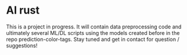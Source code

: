 # AI rust

This is a project in progress. It will contain data preprocessing code and ultimately several ML/DL scripts using the models created before in the repo prediction-color-tags.
Stay tuned and get in contact for question / suggestions!
